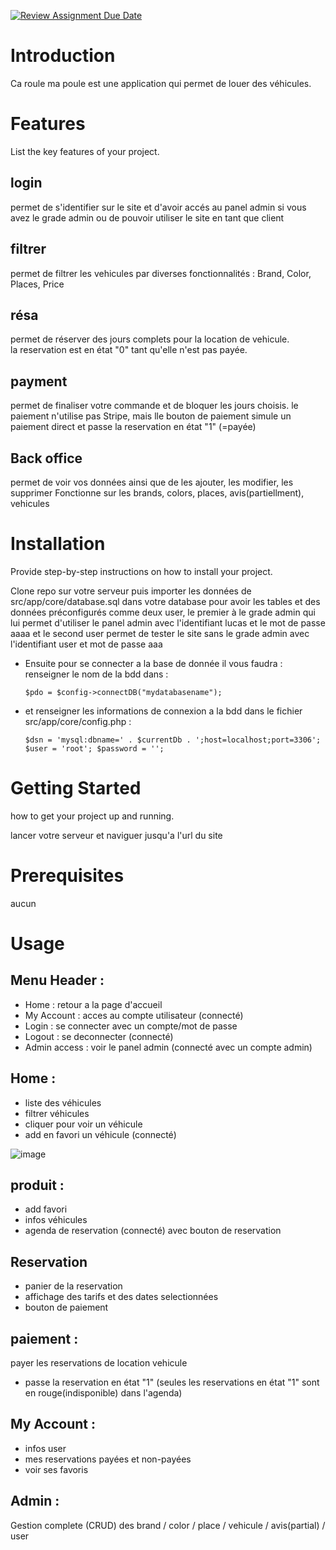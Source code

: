 [![Review Assignment Due Date](https://classroom.github.com/assets/deadline-readme-button-24ddc0f5d75046c5622901739e7c5dd533143b0c8e959d652212380cedb1ea36.svg)](https://classroom.github.com/a/YbKxHPdJ)

# Introduction

Ca roule ma poule est une application qui permet de louer des véhicules.

# Features

List the key features of your project.

## login 
permet de s'identifier sur le site et d'avoir accés au panel admin si vous avez le grade admin ou de pouvoir utiliser le site en tant que client

## filtrer
permet de filtrer les vehicules par diverses fonctionnalités : Brand, Color, Places, Price

## résa
permet de réserver des jours complets pour la location de vehicule.  
la reservation est en état "0" tant qu'elle n'est pas payée.

## payment
permet de finaliser votre commande et de bloquer les jours choisis.
le paiement n'utilise pas Stripe, mais lle bouton de paiement simule un paiement direct et passe la reservation en état "1" (=payée)

## Back office
permet de voir vos données ainsi que de les ajouter, les modifier, les supprimer
Fonctionne sur les brands, colors, places, avis(partiellment), vehicules


# Installation

Provide step-by-step instructions on how to install your project.

Clone repo sur votre serveur puis importer les données de src/app/core/database.sql dans votre database
pour avoir les tables et des données préconfigurés comme deux user, le premier à le grade admin qui lui permet d'utiliser le panel admin 
avec l'identifiant lucas et le mot de passe aaaa et le second user permet de tester le site sans le grade admin 
avec l'identifiant user et mot de passe aaa

- Ensuite pour se connecter a la base de donnée il vous faudra :
renseigner le nom de la bdd dans :

  `$pdo = $config->connectDB("mydatabasename");`

- et renseigner les informations de connexion a la bdd dans le fichier src/app/core/config.php :

	 `$dsn = 'mysql:dbname=' . $currentDb . ';host=localhost;port=3306';
		$user = 'root';
		$password = '';`


# Getting Started
how to get your project up and running.

lancer votre serveur et naviguer jusqu'a l'url du site

# Prerequisites
aucun

# Usage

## Menu Header :
- Home : retour a la page d'accueil
- My Account : acces au compte utilisateur (connecté)
- Login : se connecter avec un compte/mot de passe 
- Logout : se deconnecter  (connecté)
- Admin access : voir le panel admin (connecté avec un compte admin)

## Home :
- liste des véhicules
- filtrer véhicules
- cliquer pour voir un véhicule
- add en favori un véhicule (connecté)

![image](https://github.com/B2-Info-23-24/php-Yayoaka/assets/76622183/2a5a5ae4-67ea-422d-bf32-dde2ca461b23)



## produit :
- add favori
- infos véhicules
- agenda de reservation (connecté) avec bouton de reservation

## Reservation
- panier de la reservation
- affichage des tarifs et des dates selectionnées
- bouton de paiement
	
## paiement :
payer les reservations de location vehicule
- passe la reservation en état "1"
(seules les reservations en état "1" sont en rouge(indisponible) dans l'agenda)

## My Account :
- infos user
- mes reservations payées et non-payées
- voir ses favoris


## Admin :
Gestion complete (CRUD) des brand / color / place / vehicule / avis(partial) / user
